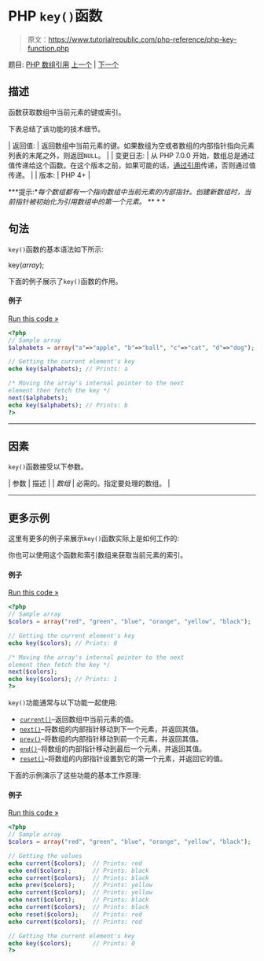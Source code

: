 # PHP `key()`函数

> 原文：<https://www.tutorialrepublic.com/php-reference/php-key-function.php>

题目: [PHP 数组引用](php-array-functions.php) [上一个](php-in-array-function.php) | [下一个](php-krsort-function.php)

## 描述

函数获取数组中当前元素的键或索引。

下表总结了该功能的技术细节。

| 返回值: | 返回数组中当前元素的键。如果数组为空或者数组的内部指针指向元素列表的末尾之外，则返回`NULL`。 |
| 变更日志: | 从 PHP 7.0.0 开始，数组总是通过值传递给这个函数。在这个版本之前，如果可能的话，[通过引用](/php-tutorial/php-functions.php#pass-arguments-by-reference)传递，否则通过值传递。 |
| 版本: | PHP 4+ |

 ***提示:**每个数组都有一个指向数组中当前元素的内部指针。创建新数组时，当前指针被初始化为引用数组中的第一个元素。*  ** * *

## 句法

`key()`函数的基本语法如下所示:

key(*array*);

下面的例子展示了`key()`函数的作用。

#### 例子

[Run this code »](../codelab.php?topic=php&file=fetch-a-key-from-an-array "Run this code to view the output")

```php
<?php
// Sample array
$alphabets = array("a"=>"apple", "b"=>"ball", "c"=>"cat", "d"=>"dog");

// Getting the current element's key
echo key($alphabets); // Prints: a

/* Moving the array's internal pointer to the next 
element then fetch the key */
next($alphabets);
echo key($alphabets); // Prints: b
?>
```

* * *

## 因素

`key()`函数接受以下参数。

| 参数 | 描述 |
| *数组* | 必需的。指定要处理的数组。 |

* * *

## 更多示例

这里有更多的例子来展示`key()`函数实际上是如何工作的:

你也可以使用这个函数和索引数组来获取当前元素的索引。

#### 例子

[Run this code »](../codelab.php?topic=php&file=fetch-index-of-current-element "Run this code to view the output")

```php
<?php
// Sample array
$colors = array("red", "green", "blue", "orange", "yellow", "black");

// Getting the current element's key
echo key($colors); // Prints: 0

/* Moving the array's internal pointer to the next 
element then fetch the key */
next($colors);
echo key($colors); // Prints: 1
?>
```

`key()`功能通常与以下功能一起使用:

*   [`current()`](php-current-function.php)–返回数组中当前元素的值。
*   [`next()`](php-next-function.php)–将数组的内部指针移动到下一个元素，并返回其值。
*   [`prev()`](php-prev-function.php)–将数组的内部指针移动到前一个元素，并返回其值。
*   [`end()`](php-end-function.php)–将数组的内部指针移动到最后一个元素，并返回其值。
*   [`reset()`](php-reset-function.php)–将数组的内部指针设置到它的第一个元素，并返回它的值。

下面的示例演示了这些功能的基本工作原理:

#### 例子

[Run this code »](../codelab.php?topic=php&file=using-key-with-other-related-functions "Run this code to view the output")

```php
<?php
// Sample array
$colors = array("red", "green", "blue", "orange", "yellow", "black");

// Getting the values 
echo current($colors);  // Prints: red
echo end($colors);      // Prints: black
echo current($colors);  // Prints: black
echo prev($colors);     // Prints: yellow
echo current($colors);  // Prints: yellow
echo next($colors);     // Prints: black
echo current($colors);  // Prints: black
echo reset($colors);    // Prints: red
echo current($colors);  // Prints: red

// Getting the current element's key
echo key($colors);      // Prints: 0
?>
```

